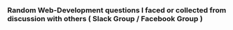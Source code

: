 ### Random Web-Development questions I faced or collected from discussion with others ( Slack Group / Facebook Group )

